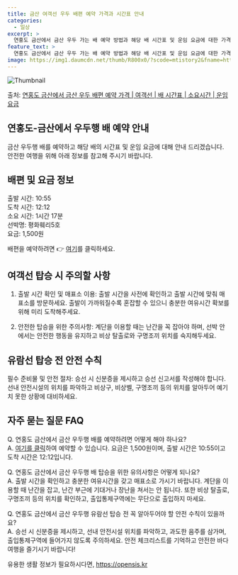```yaml
---
title: 금산 여객선 우두 배편 예약 가격과 시간표 안내
categories:
  - 일상
excerpt: >
  연홍도 금산에서 금산 우두 가는 배 예약 방법과 해당 배 시간표 및 운임 요금에 대한 가격 정보를 안내 드리겠습니다. 안전하고 재밋는 금산 우두행 여행을 위해 아래 정보 참고하시기 바랍니다. 금산 우두행 배편 예약하기 👈 클릭연홍도 금산에서 금산 우두행 배 시간표출발 시간도착 시간소요 시간선박명요금10:5512:121시간 17분평화훼리5호1,500원금산 우두행 배편 예약하기 👈 클릭연홍도-금산에서 금산-우두행 여객선 탑승 시 이용수칙여행을 즐기기 전에 숙지해야 할 여객선 탑승 시 중요한 안전 수칙을 알아보겠습니다. 중요사항: 미리 출발 시간 확인과 매표소 이용 1) 연홍도-금산에서 금산-우두행 배 출항시간을 사전에 확인하고, 출발 시간에 맞춰 매표소를 방문하세요. 2) 출발이 가까워질수록 혼잡할 수 있으..
feature_text: >
  연홍도 금산에서 금산 우두 가는 배 예약 방법과 해당 배 시간표 및 운임 요금에 대한 가격 정보를 안내 드리겠습니다. 안전하고 재밋는 금산 우두행 여행을 위해 아래 정보 참고하시기 바랍니다. 금산 우두행 배편 예약하기 👈 클릭연홍도 금산에서 금산 우두행 배 시간표출발 시간도착 시간소요 시간선박명요금10:5512:121시간 17분평화훼리5호1,500원금산 우두행 배편 예약하기 👈 클릭연홍도-금산에서 금산-우두행 여객선 탑승 시 이용수칙여행을 즐기기 전에 숙지해야 할 여객선 탑승 시 중요한 안전 수칙을 알아보겠습니다. 중요사항: 미리 출발 시간 확인과 매표소 이용 1) 연홍도-금산에서 금산-우두행 배 출항시간을 사전에 확인하고, 출발 시간에 맞춰 매표소를 방문하세요. 2) 출발이 가까워질수록 혼잡할 수 있으..
image: https://img1.daumcdn.net/thumb/R800x0/?scode=mtistory2&fname=https%3A%2F%2Fblog.kakaocdn.net%2Fdn%2FcOOkl3%2FbtsHDJOW3uX%2FMhGOCvcZUUUWjnMU9Wh4KK%2Fimg.webp
---
```


![Thumbnail](https://img1.daumcdn.net/thumb/R800x0/?scode=mtistory2&fname=https%3A%2F%2Fblog.kakaocdn.net%2Fdn%2FcOOkl3%2FbtsHDJOW3uX%2FMhGOCvcZUUUWjnMU9Wh4KK%2Fimg.webp)

<p>출처: <a href="https://opensis.kr/entry/%EC%97%B0%ED%99%8D%EB%8F%84-%EA%B8%88%EC%82%B0%EC%97%90%EC%84%9C-%EA%B8%88%EC%82%B0-%EC%9A%B0%EB%91%90-%EB%B0%B0%ED%8E%B8-%EC%98%88%EC%95%BD-%EA%B0%80%EA%B2%A9-%EC%97%AC%EA%B0%9D%EC%84%A0-%EB%B0%B0-%EC%8B%9C%EA%B0%84%ED%91%9C-%EC%86%8C%EC%9A%94%EC%8B%9C%EA%B0%84-%EC%9A%B4%EC%9E%84-%EC%9A%94%EA%B8%88" rel="dofollow">연홍도 금산에서 금산 우두 배편 예약 가격 | 여객선 | 배 시간표 | 소요시간 | 운임 요금</a> </p>

## 연홍도-금산에서 우두행 배 예약 안내

금산 우두행 배를 예약하고 해당 배의 시간표 및 운임 요금에 대해 안내 드리겠습니다. 안전한 여행을 위해 아래 정보를 참고해 주시기
바랍니다.

## 배편 및 요금 정보

출발 시간: 10:55  
도착 시간: 12:12  
소요 시간: 1시간 17분  
선박명: 평화훼리5호  
요금: 1,500원

배편을 예약하려면 👉 [여기](https://opensis.kr/entry/%EC%97%B0%ED%99%8D%EB%8F%84-%EA%B8%88%EC%82%B0%EC%97%90%EC%84%9C-%EA%B8%88%EC%82%B0-%EC%9A%B0%EB%91%90-%EB%B0%B0%ED%8E%B8-%EC%98%88%EC%95%BD-%EA%B0%80%EA%B2%A9-%EC%97%AC%EA%B0%9D%EC%84%A0-%EB%B0%B0-%EC%8B%9C%EA%B0%84%ED%91%9C-%EC%86%8C%EC%9A%94%EC%8B%9C%EA%B0%84-%EC%9A%B4%EC%9E%84-%EC%9A%94%EA%B8%88)를 클릭하세요.

## 여객선 탑승 시 주의할 사항

1) 출발 시간 확인 및 매표소 이용: 출발 시간을 사전에 확인하고 출발 시간에 맞춰 매표소를 방문하세요. 출발이 가까워질수록 혼잡할 수
있으니 충분한 여유시간 확보를 위해 미리 도착해주세요.

2) 안전한 탑승을 위한 주의사항: 계단을 이용할 때는 난간을 꼭 잡아야 하며, 선박 안에서는 안전한 행동을 유지하고 비상 탈출로와 구명조끼
위치를 숙지해두세요.

## 유람선 탑승 전 안전 수칙

필수 준비물 및 안전 절차: 승선 시 신분증을 제시하고 승선 신고서를 작성해야 합니다. 선내 안전시설의 위치를 파악하고 비상구, 비상벨,
구명조끼 등의 위치를 알아두어 예기치 못한 상황에 대비하세요.

## 자주 묻는 질문 FAQ

Q. 연홍도 금산에서 금산 우두행 배를 예약하려면 어떻게 해야 하나요?  
A. [여기를 클릭](https://opensis.kr/entry/%EC%97%B0%ED%99%8D%EB%8F%84-%EA%B8%88%EC%82%B0%EC%97%90%EC%84%9C-%EA%B8%88%EC%82%B0-%EC%9A%B0%EB%91%90-%EB%B0%B0%ED%8E%B8-%EC%98%88%EC%95%BD-%EA%B0%80%EA%B2%A9-%EC%97%AC%EA%B0%9D%EC%84%A0-%EB%B0%B0-%EC%8B%9C%EA%B0%84%ED%91%9C-%EC%86%8C%EC%9A%94%EC%8B%9C%EA%B0%84-%EC%9A%B4%EC%9E%84-%EC%9A%94%EA%B8%88)하여 예약할 수 있습니다. 요금은 1,500원이며, 출발 시간은 10:55이고 도착 시간은
12:12입니다.

Q. 연홍도 금산에서 금산 우두행 배 탑승을 위한 유의사항은 어떻게 되나요?  
A. 출발 시간을 확인하고 충분한 여유시간을 갖고 매표소로 가시기 바랍니다. 계단을 이용할 때 난간을 잡고, 난간 부근에 기대거나 장난을
쳐서는 안 됩니다. 또한 비상 탈출로, 구명조끼 등의 위치를 확인하고, 출입통제구역에는 무단으로 출입하지 마세요.

Q. 연홍도 금산에서 금산 우두행 유람선 탑승 전 꼭 알아두어야 할 안전 수칙이 있을까요?  
A. 승선 시 신분증을 제시하고, 선내 안전시설 위치를 파악하고, 과도한 음주를 삼가며, 출입통제구역에 들어가지 않도록 주의하세요. 안전
체크리스트를 기억하고 안전한 바다 여행을 즐기시기 바랍니다!

 

유용한 생활 정보가 필요하시다면, <a href="https://opensis.kr" rel="dofollow">https://opensis.kr</a>


